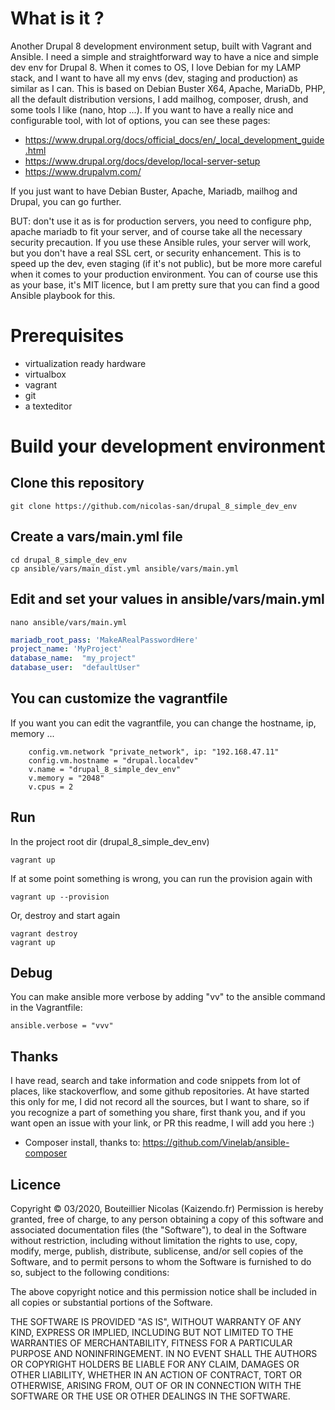 # What is it ?
Another Drupal 8 development environment setup, built with Vagrant and Ansible.
I need a simple and straightforward way to have a nice and simple dev env for Drupal 8.
When it comes to OS, I love Debian for my LAMP stack, and I want to have all my envs (dev, staging and production) 
as similar as I can.
This is based on Debian Buster X64, Apache, MariaDb, PHP, all the default distribution versions,
I add mailhog, composer, drush, and some tools I like (nano, htop ...). 
If you want to have a really nice and configurable tool, with lot of options, you can see these pages:

- https://www.drupal.org/docs/official_docs/en/_local_development_guide.html
- https://www.drupal.org/docs/develop/local-server-setup
- https://www.drupalvm.com/

If you just want to have Debian Buster, Apache, Mariadb, mailhog and Drupal, you can go further.

BUT: don't use it as is for production servers, you need to configure php, apache mariadb to fit your server,
and of course take all the necessary security precaution. If you use these Ansible rules, your server will work,
but you don't have a real SSL cert, or security enhancement. This is to speed up the dev, even staging (if it's not 
public), but be more more careful when it comes to your production environment.
You can of course use this as your base, it's MIT licence, but I am pretty sure that you can find a good 
Ansible playbook for this.

# Prerequisites
- virtualization ready hardware
- virtualbox
- vagrant
- git
- a texteditor

# Build your development environment

## Clone this repository
```shell script
git clone https://github.com/nicolas-san/drupal_8_simple_dev_env
```



## Create a vars/main.yml file
```shell script
cd drupal_8_simple_dev_env
cp ansible/vars/main_dist.yml ansible/vars/main.yml
```

## Edit and set your values in ansible/vars/main.yml
```shell script
nano ansible/vars/main.yml
```
```yaml
mariadb_root_pass: 'MakeARealPasswordHere'
project_name: 'MyProject'
database_name:  "my_project"
database_user:  "defaultUser"
```
## You can customize the vagrantfile
If you want you can edit the vagrantfile, you can change the hostname, ip, memory ...
```shell script
    config.vm.network "private_network", ip: "192.168.47.11"
    config.vm.hostname = "drupal.localdev"
    v.name = "drupal_8_simple_dev_env"
    v.memory = "2048"
    v.cpus = 2
```

## Run
In the project root dir (drupal_8_simple_dev_env)
```shell script
vagrant up
```
If at some point something is wrong, you can run the provision again with
```shell script
vagrant up --provision
```
Or, destroy and start again
```shell script
vagrant destroy
vagrant up
```

## Debug
You can make ansible more verbose by adding "vv" to the ansible command in the Vagrantfile:
```shell script
ansible.verbose = "vvv"
```

## Thanks
I have read, search and take information and code snippets from lot of places, like stackoverflow, 
and some github repositories.
At have started this only for me, I did not record all the sources, but I want to share, so if you recognize a part of something you share,
 first thank you, and if you want open an issue with your link, or PR this readme, I will add you here :)
- Composer install, thanks to: https://github.com/Vinelab/ansible-composer 

## Licence
Copyright © 03/2020, Bouteillier Nicolas (Kaizendo.fr)
Permission is hereby granted, free of charge, to any person obtaining a copy of this software and associated documentation files (the "Software"), to deal in the Software without restriction, including without limitation the rights to use, copy, modify, merge, publish, distribute, sublicense, and/or sell copies of the Software, and to permit persons to whom the Software is furnished to do so, subject to the following conditions:

The above copyright notice and this permission notice shall be included in all copies or substantial portions of the Software.

THE SOFTWARE IS PROVIDED "AS IS", WITHOUT WARRANTY OF ANY KIND, EXPRESS OR IMPLIED, INCLUDING BUT NOT LIMITED TO THE WARRANTIES OF MERCHANTABILITY, FITNESS FOR A PARTICULAR PURPOSE AND NONINFRINGEMENT. IN NO EVENT SHALL THE AUTHORS OR COPYRIGHT HOLDERS BE LIABLE FOR ANY CLAIM, DAMAGES OR OTHER LIABILITY, WHETHER IN AN ACTION OF CONTRACT, TORT OR OTHERWISE, ARISING FROM, OUT OF OR IN CONNECTION WITH THE SOFTWARE OR THE USE OR OTHER DEALINGS IN THE SOFTWARE.

